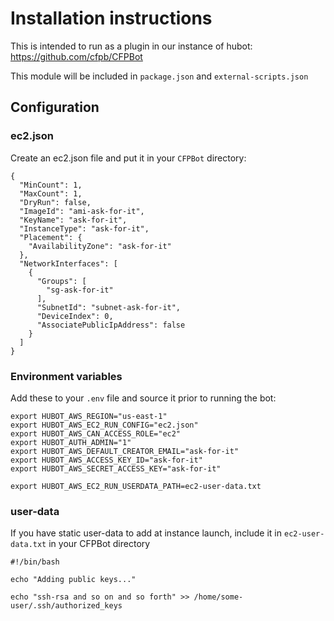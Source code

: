 # Installation instructions

This is intended to run as a plugin in our instance of hubot: https://github.com/cfpb/CFPBot

This module will be included in `package.json` and `external-scripts.json`

## Configuration

### ec2.json

Create an ec2.json file and put it in your `CFPBot` directory:

```
{
  "MinCount": 1,
  "MaxCount": 1,
  "DryRun": false,
  "ImageId": "ami-ask-for-it",
  "KeyName": "ask-for-it",
  "InstanceType": "ask-for-it",
  "Placement": {
    "AvailabilityZone": "ask-for-it"
  },
  "NetworkInterfaces": [
    {
      "Groups": [
        "sg-ask-for-it"
      ],
      "SubnetId": "subnet-ask-for-it",
      "DeviceIndex": 0,
      "AssociatePublicIpAddress": false
    }
  ]
}

```

### Environment variables

Add these to your `.env` file and source it prior to running the bot:

```
export HUBOT_AWS_REGION="us-east-1"
export HUBOT_AWS_EC2_RUN_CONFIG="ec2.json"
export HUBOT_AWS_CAN_ACCESS_ROLE="ec2"
export HUBOT_AUTH_ADMIN="1"
export HUBOT_AWS_DEFAULT_CREATOR_EMAIL="ask-for-it"
export HUBOT_AWS_ACCESS_KEY_ID="ask-for-it"
export HUBOT_AWS_SECRET_ACCESS_KEY="ask-for-it"

export HUBOT_AWS_EC2_RUN_USERDATA_PATH=ec2-user-data.txt

```

### user-data

If you have static user-data to add at instance launch, include it in `ec2-user-data.txt` in your CFPBot directory

```
#!/bin/bash

echo "Adding public keys..."

echo "ssh-rsa and so on and so forth" >> /home/some-user/.ssh/authorized_keys

```
